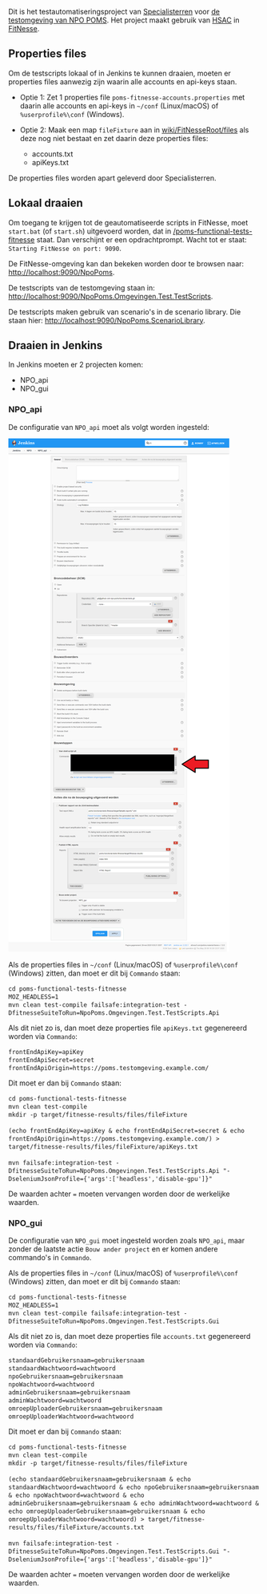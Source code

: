 Dit is het testautomatiseringsproject van [Specialisterren](https://www.specialisterren.nl/) voor [de testomgeving van NPO POMS](https://poms-test.omroep.nl/). Het project maakt gebruik van [HSAC](https://github.com/fhoeben/hsac-fitnesse-fixtures/) in [FitNesse](http://fitnesse.org/).

## Properties files

Om de testscripts lokaal of in Jenkins te kunnen draaien, moeten er properties files aanwezig zijn waarin alle accounts en api-keys staan.

* Optie 1: Zet 1 properties file `poms-fitnesse-accounts.properties` met daarin alle accounts en api-keys in `~/conf` (Linux/macOS) of `%userprofile%\conf` (Windows).

* Optie 2: Maak een map `fileFixture` aan in [wiki/FitNesseRoot/files](wiki/FitNesseRoot/files) als deze nog niet bestaat en zet daarin deze properties files:

  * accounts.txt
  * apiKeys.txt

De properties files worden apart geleverd door Specialisterren.

## Lokaal draaien

Om toegang te krijgen tot de geautomatiseerde scripts in FitNesse, moet `start.bat` (of `start.sh`) uitgevoerd worden, dat in [/poms-functional-tests-fitnesse](/poms-functional-tests-fitnesse) staat. Dan verschijnt er een opdrachtprompt. Wacht tot er staat: `Starting FitNesse on port: 9090`. 

De FitNesse-omgeving kan dan bekeken worden door te browsen naar: [http://localhost:9090/NpoPoms](http://localhost:9090/NpoPoms).

De testscripts van de testomgeving staan in: [http://localhost:9090/NpoPoms.Omgevingen.Test.TestScripts](http://localhost:9090/NpoPoms.Omgevingen.Test.TestScripts).

De testscripts maken gebruik van scenario's in de scenario library. Die staan hier: [http://localhost:9090/NpoPoms.ScenarioLibrary](http://localhost:9090/NpoPoms.ScenarioLibrary).

## Draaien in Jenkins

In Jenkins moeten er 2 projecten komen:

* NPO_api
* NPO_gui

### NPO_api

De configuratie van `NPO_api` moet als volgt worden ingesteld:

![Npo-poms-api-jenkins-configuration](wiki/FitNesseRoot/files/images/Npo-poms-api-jenkins-configuration.png)

Als de properties files in `~/conf` (Linux/macOS) of `%userprofile%\conf` (Windows) zitten, dan moet er dit bij `Commando` staan:
```
cd poms-functional-tests-fitnesse
MOZ_HEADLESS=1
mvn clean test-compile failsafe:integration-test -DfitnesseSuiteToRun=NpoPoms.Omgevingen.Test.TestScripts.Api
```

Als dit niet zo is, dan moet deze properties file `apiKeys.txt` gegenereerd worden via `Commando`:
```
frontEndApiKey=apiKey
frontEndApiSecret=secret
frontEndApiOrigin=https://poms.testomgeving.example.com/
```

Dit moet er dan bij `Commando` staan:

```
cd poms-functional-tests-fitnesse
mvn clean test-compile
mkdir -p target/fitnesse-results/files/fileFixture

(echo frontEndApiKey=apiKey & echo frontEndApiSecret=secret & echo frontEndApiOrigin=https://poms.testomgeving.example.com/) > target/fitnesse-results/files/fileFixture/apiKeys.txt

mvn failsafe:integration-test -DfitnesseSuiteToRun=NpoPoms.Omgevingen.Test.TestScripts.Api "-DseleniumJsonProfile={'args':['headless','disable-gpu']}"
```

De waarden achter `=` moeten vervangen worden door de werkelijke waarden.

### NPO_gui

De configuratie van `NPO_gui` moet ingesteld worden zoals `NPO_api`, maar zonder de laatste actie `Bouw ander project` en er komen andere commando's in `Commando`.

Als de properties files in `~/conf` (Linux/macOS) of `%userprofile%\conf` (Windows) zitten, dan moet er dit bij `Commando` staan:
```
cd poms-functional-tests-fitnesse
MOZ_HEADLESS=1
mvn clean test-compile failsafe:integration-test -DfitnesseSuiteToRun=NpoPoms.Omgevingen.Test.TestScripts.Gui
```

Als dit niet zo is, dan moet deze properties file `accounts.txt` gegenereerd worden via `Commando`:
```
standaardGebruikersnaam=gebruikersnaam
standaardWachtwoord=wachtwoord
npoGebruikersnaam=gebruikersnaam
npoWachtwoord=wachtwoord
adminGebruikersnaam=gebruikersnaam
adminWachtwoord=wachtwoord
omroepUploaderGebruikersnaam=gebruikersnaam
omroepUploaderWachtwoord=wachtwoord
```

Dit moet er dan bij `Commando` staan:

```
cd poms-functional-tests-fitnesse
mvn clean test-compile
mkdir -p target/fitnesse-results/files/fileFixture

(echo standaardGebruikersnaam=gebruikersnaam & echo standaardWachtwoord=wachtwoord & echo npoGebruikersnaam=gebruikersnaam & echo npoWachtwoord=wachtwoord & echo adminGebruikersnaam=gebruikersnaam & echo adminWachtwoord=wachtwoord & echo omroepUploaderGebruikersnaam=gebruikersnaam & echo omroepUploaderWachtwoord=wachtwoord) > target/fitnesse-results/files/fileFixture/accounts.txt

mvn failsafe:integration-test -DfitnesseSuiteToRun=NpoPoms.Omgevingen.Test.TestScripts.Gui "-DseleniumJsonProfile={'args':['headless','disable-gpu']}"
```

De waarden achter `=` moeten vervangen worden door de werkelijke waarden.
